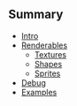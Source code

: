 
<style>
  #sidenav {
    background: #313131 !important;
  }
</style>

## Summary
- [Intro](./intro.md)
- [Renderables](./renderables.md)
  - [Textures](./textures.md)
  - [Shapes](./shapes.md)
  - [Sprites](./sprites.md)
- [Debug](./debug.md)
- [Examples](./examples.md)